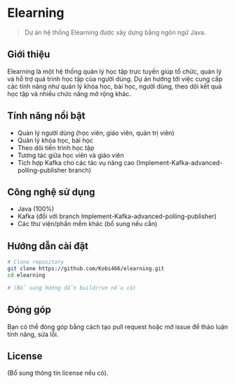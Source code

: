 # Elearning

> Dự án hệ thống Elearning được xây dựng bằng ngôn ngữ Java.

## Giới thiệu

Elearning là một hệ thống quản lý học tập trực tuyến giúp tổ chức, quản lý và hỗ trợ quá trình học tập của người dùng. Dự án hướng tới việc cung cấp các tính năng như quản lý khóa học, bài học, người dùng, theo dõi kết quả học tập và nhiều chức năng mở rộng khác.

## Tính năng nổi bật

- Quản lý người dùng (học viên, giáo viên, quản trị viên)
- Quản lý khóa học, bài học
- Theo dõi tiến trình học tập
- Tương tác giữa học viên và giáo viên
- Tích hợp Kafka cho các tác vụ nâng cao (Implement-Kafka-advanced-polling-publisher branch)

## Công nghệ sử dụng

- Java (100%)
- Kafka (đối với branch Implement-Kafka-advanced-polling-publisher)
- Các thư viện/phần mềm khác (bổ sung nếu cần)

## Hướng dẫn cài đặt

```bash
# Clone repository
git clone https://github.com/Kobi466/elearning.git
cd elearning

# (Bổ sung hướng dẫn build/run nếu có)
```

## Đóng góp

Bạn có thể đóng góp bằng cách tạo pull request hoặc mở issue để thảo luận tính năng, sửa lỗi.

## License

(Bổ sung thông tin license nếu có).